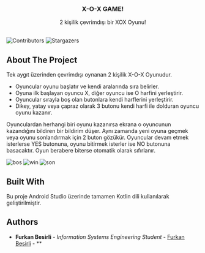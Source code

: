 <br/>
<p align="center">
  <h3 align="center">X-O-X GAME!</h3>

  <p align="center">
    2 kişilik çevrimdışı bir XOX Oyunu!
    <br/>
    <br/>
  </p>
</p>

![Contributors](https://img.shields.io/github/contributors/furkanbesirli/XOXGameDemo?color=dark-green) ![Stargazers](https://img.shields.io/github/stars/furkanbesirli/XOXGameDemo?style=social) 

## About The Project

Tek aygıt üzerinden çevrimdışı oynanan 2 kişilik X-O-X Oyunudur.

* Oyuncular oyunu başlatır ve kendi aralarında sıra belirler.
* Oyuna ilk başlayan oyuncu X, diğer oyuncu ise O harfini yerleştirir.
* Oyuncular sırayla boş olan butonlara kendi harflerini yerleştirir.
* Dikey, yatay veya çapraz olarak 3 butonu kendi harfi ile dolduran oyuncu oyunu kazanır. 

Oyunculardan herhangi biri oyunu kazanırsa ekrana o oyuncunun kazandığını bildiren bir bildirim düşer. Aynı zamanda yeni oyuna geçmek veya oyunu sonlandırmak için 2 buton gözükür. Oyuncular devam etmek isterlerse YES butonuna, oyunu bitirmek isterler ise NO butonuna basacaktır. Oyun berabere biterse otomatik olarak sıfırlanır.

![bos](https://github.com/furkanbesirli/XOXGameDemo/assets/79379758/7554325d-aa36-45e1-a8fb-911ba5e9ec6d)
![win](https://github.com/furkanbesirli/XOXGameDemo/assets/79379758/97642ade-3659-4154-a89d-965421680d42)
![son](https://github.com/furkanbesirli/XOXGameDemo/assets/79379758/33817f70-024a-4ef6-8842-f0da30a6b0cc)

## Built With

Bu proje Android Studio üzerinde tamamen Kotlin dili kullanılarak geliştirilmiştir.


## Authors

* **Furkan Besirli** - *Information Systems Engineering Student* - [Furkan Besirli](https://github.com/furkanbesirli) - **


